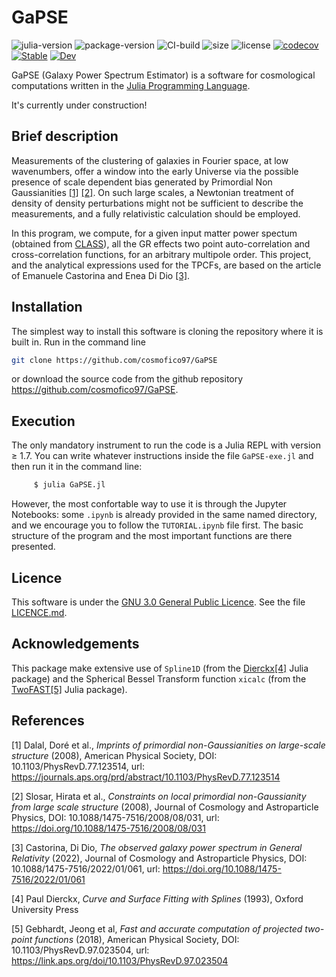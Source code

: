 # GaPSE

![julia-version](https://img.shields.io/badge/julia_version-v1.7-9558B2?style=flat&logo=julia) 
![package-version](https://img.shields.io/github/v/release/cosmofico97/GaPSE?include_prereleases)
![CI-build](https://img.shields.io/github/workflow/status/cosmofico97/GaPSE/Unit%20tests)
![size](https://img.shields.io/github/repo-size/cosmofico97/GaPSE) 
![license]( https://img.shields.io/github/license/cosmofico97/GaPSE)
[![codecov](https://codecov.io/gh/cosmofico97/GaPSE/branch/main/graph/badge.svg?token=67GIZ9RA8Y)](https://codecov.io/gh/cosmofico97/GaPSE)
[![Stable](https://img.shields.io/badge/docs-stable-blue.svg)](https://cosmofico97.github.io/GaPSE/stable) 
[![Dev](https://img.shields.io/badge/docs-dev-blue.svg)](https://cosmofico97.github.io/GaPSE/dev) 

GaPSE (Galaxy Power Spectrum Estimator) is a software for cosmological computations written in the [Julia Programming Language](https://julialang.org).

It's currently under construction! 

## Brief description

Measurements of the clustering of galaxies in Fourier space, at low wavenumbers, offer a window into the early Universe via the possible presence of scale dependent bias generated by Primordial Non Gaussianities [[1]](#1) [[2]](#1).
On such large scales, a Newtonian treatment of density of density perturbations might not be sufficient to describe the measurements, and a fully relativistic calculation should be employed.

In this program, we compute, for a given input matter power spectum (obtained from [CLASS](https://github.com/lesgourg/class_public)), all the GR effects two point auto-correlation and cross-correlation functions, for an arbitrary multipole order.
This project, and the analytical expressions used for the TPCFs, are based on the article of Emanuele Castorina and Enea Di Dio [[3]](#1). 

## Installation

The simplest way to install this software is cloning the repository where it is built in. Run in the command line
```bash
git clone https://github.com/cosmofico97/GaPSE
```
or download the source code from the github repository https://github.com/cosmofico97/GaPSE.

## Execution

The only mandatory instrument to run the code is a Julia REPL with version ≥ 1.7. 
You can write whatever instructions inside the file `GaPSE-exe.jl` and then run it
in the command line:

```bash
     $ julia GaPSE.jl
```

However, the most confortable way to use it is through the Jupyter Notebooks: some `.ipynb` is already provided in the same named directory, and we encourage you to follow the `TUTORIAL.ipynb` file first. The basic structure of the program and the most important functions are there presented.

## Licence

This software is under the [GNU 3.0 General Public Licence](https://www.gnu.org/licenses/gpl-3.0.en.html). See the file [LICENCE.md](./LICENCE.md).



## Acknowledgements

This package make extensive use of `Spline1D` (from the 
[Dierckx](https://github.com/kbarbary/Dierckx.jl)[[4]](#1) Julia package) and the Spherical Bessel Transform function `xicalc` (from the 
[TwoFAST](https://github.com/hsgg/TwoFAST.jl)[[5]](#1) Julia package).


## References
<a id="1">[1]</a> 
Dalal, Doré et al., _Imprints of primordial non-Gaussianities on large-scale structure_ (2008), American Physical Society, DOI: 10.1103/PhysRevD.77.123514, 
url: https://journals.aps.org/prd/abstract/10.1103/PhysRevD.77.123514

<a id="2">[2]</a> 
Slosar, Hirata et al., _Constraints on local primordial non-Gaussianity from large scale structure_ (2008), Journal of Cosmology and Astroparticle Physics, DOI: 10.1088/1475-7516/2008/08/031, url: https://doi.org/10.1088/1475-7516/2008/08/031

<a id="3">[3]</a> 
Castorina, Di Dio, _The observed galaxy power spectrum in General Relativity_ (2022), Journal of Cosmology and Astroparticle Physics, DOI: 10.1088/1475-7516/2022/01/061, url: https://doi.org/10.1088/1475-7516/2022/01/061

<a id="4">[4]</a>
Paul Dierckx, _Curve and Surface Fitting with Splines_ (1993), Oxford University Press

<a id="5">[5]</a>
Gebhardt, Jeong et al, _Fast and accurate computation of projected two-point functions_ (2018), American Physical Society, DOI: 10.1103/PhysRevD.97.023504, url: https://link.aps.org/doi/10.1103/PhysRevD.97.023504

